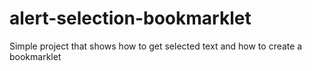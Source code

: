 # alert-selection-bookmarklet
Simple project that shows how to get selected text and how to create a bookmarklet
